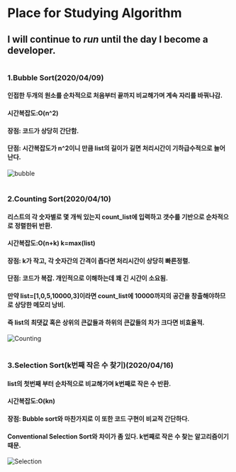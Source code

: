 # Place for Studying Algorithm
## I will continue to *run* until the day I become a developer.
#
#
### 1.Bubble Sort(2020/04/09)
#### 인접한 두개의 원소를 순차적으로 처음부터 끝까지 비교해가며 계속 자리를 바꿔나감.
#### 시간복잡도:O(n^2)
#### 장점: 코드가 상당히 간단함.
#### 단점: 시간복잡도가 n^2이니 만큼 list의 길이가 길면 처리시간이 기하급수적으로 늘어난다.
![bubble](https://user-images.githubusercontent.com/61732687/79459907-faa21a80-802e-11ea-9bed-b3887767f942.png)
# 
### 2.Counting Sort(2020/04/10)
#### 리스트의 각 숫자별로 몇 개씩 있는지 count_list에 입력하고 갯수를 기반으로 순차적으로 정렬한뒤 반환.
#### 시간복잡도:O(n+k) k=max(list)
#### 장점: k가 작고, 각 숫자간의 간격이 좁다면 처리시간이 상당히 빠른정렬.
#### 단점: 코드가 복잡. 개인적으로 이해하는데 꽤 긴 시간이 소요됨. 
#### 만약 list=[1,0,5,10000,3]이라면 count_list에 10000까지의 공간을 창출해야하므로 상당한 메모리 낭비.
#### 즉 list의 최댓값 혹은 상위의 큰값들과 하위의 큰값들의 차가 크다면 비효율적.
![Counting](https://user-images.githubusercontent.com/61732687/79460662-1823b400-8030-11ea-88d4-6885d14054a7.png)
# 
### 3.Selection Sort(k번째 작은 수 찾기)(2020/04/16)
#### list의 첫번째 부터 순차적으로 비교해가며 k번째로 작은 수 반환.
#### 시간복잡도:O(kn)
#### 장점: Bubble sort와 마찬가지로 이 또한 코드 구현이 비교적 간단하다.
#### Conventional Selection Sort와 차이가 좀 있다. k번째로 작은 수 찾는 알고리즘이기 때문.
![Selection](https://user-images.githubusercontent.com/61732687/79461927-caa84680-8031-11ea-9dec-55f3fe6347b3.png)

